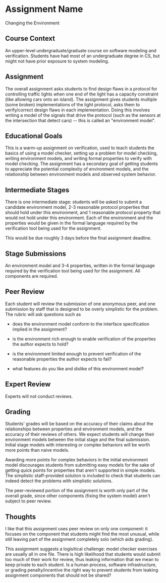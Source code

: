 # Assignment Name

Changing the Environment

## Course Context

An upper-level undergraduate/graduate course on software modeling and
verification.  Students have had most of an undergraduate degree in
CS, but might not have prior exposure to system modeling.

## Assignment

The overall assignment asks students to find design flaws in a
protocol for controlling traffic lights when one end of the light has
a capacity constraint (like allowing cars onto an island).  The
assignment gives students multiple (some broken) implementations of
the light protocol, asks them to verify/correct design flaws in each
implementation.  Doing this involves writing a model of the signals
that drive the protocol (such as the sensors at the intersection
that detect cars) -- this is called an "environment model".

## Educational Goals

This is a warm-up assignment on verification, used to teach students
the basics of using a model checker, setting up a problem for model
checking, writing environment models, and writing formal properties to
verify with model checking.  The assignment has a secondary goal of
getting students to appreciate the potential complexity of environment
models, and the relationship between environment models and observed
system behavior.

## Intermediate Stages

There is one intermediate stage: students will be asked to submit a
candidate environment model, 2-3 reasonable protocol properties that
should hold under this environment, and 1 reasonable protocol property
that would not hold under this environment.  Each of the environment
and the properties would be given in the formal language required by
the verification tool being used for the assignment.

This would be due roughly 3 days before the final assignment deadline.

## Stage Submissions

An environment model and 3-4 properties, written in the formal
language required by the verification tool being used for the
assignment.  All components are required.

## Peer Review

Each student will review the submission of one anonymous peer, and one
submission by staff that is designed to be overly simplistic for the
problem.  The rubric will ask questions such as

* does the environment model conform to the interface specification
implied in the assignment?

* is the environment rich enough to enable verification of the
properties the author expects to hold?

* is the environment limited enough to prevent verification of the
reasonable properties the author expects to fail?

* what features do you like and dislike of this environment model?

## Expert Review

Experts will not conduct reviews.

## Grading

Students' grades will be based on the accuracy of their claims about
the relationships between properties and environment models, and the
accuracy of their reviews of others.  We expect students will change
their environment models between the initial stage and the final
submission.  Initial stage models with interesting or complex
behaviors will be worth more points than naive models.  

Awarding more points for complex behaviors in the initial environment
model discourages students from submitting easy models for the sake of
getting quick points for properties that aren't supported in simple
models.  The simplistic staff-provided solution is included to check
that students can indeed detect the problems with simplistic
solutions.

The peer-reviewed portion of the assignment is worth only part of the
overall grade, since other components (fixing the system model) aren't
subject to peer review.

## Thoughts

I like that this assignment uses peer review on only one component: it
focuses on the component that students might find the most unusual,
while still leaving part of the assignment completely solo (which aids
grading).

This assignment suggests a logisitical challenge: model checker exercises
are usually all in one file.  There is high likelihood that students
would submit too much of their work for review, thus leaking
information that we mean to keep private to each student.  Is a human
process, software infrastructure, or grading penalty/incentive the
right way to prevent students from leaking assignment components that
should not be shared?

 